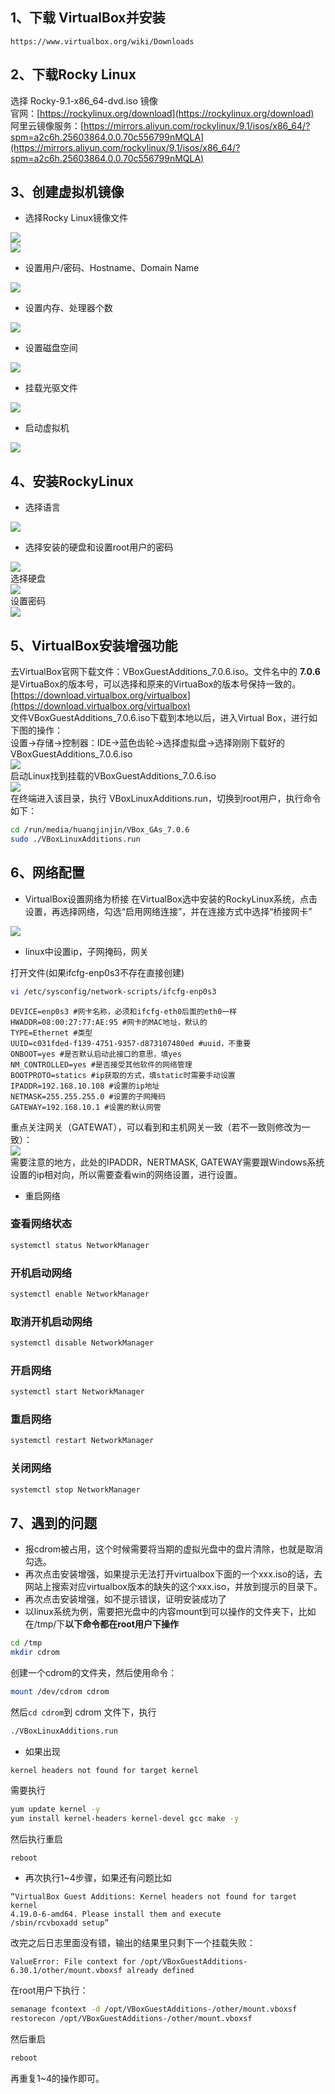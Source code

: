 <a name="NgHOk"></a>
## 1、下载 VirtualBox并安装
```
https://www.virtualbox.org/wiki/Downloads
```
<a name="RjpBf"></a>
## 2、下载Rocky Linux
选择 Rocky-9.1-x86_64-dvd.iso 镜像<br />官网：[https://rockylinux.org/download](https://rockylinux.org/download)<br />阿里云镜像服务：[https://mirrors.aliyun.com/rockylinux/9.1/isos/x86_64/?spm=a2c6h.25603864.0.0.70c556799nMQLA](https://mirrors.aliyun.com/rockylinux/9.1/isos/x86_64/?spm=a2c6h.25603864.0.0.70c556799nMQLA)
<a name="Sgat2"></a>
## 3、创建虚拟机镜像

- 选择Rocky Linux镜像文件

![](https://cdn.nlark.com/yuque/0/2023/png/396745/1676896125715-f1753adb-352c-4487-8b78-7f2ba3e32d5d.png#averageHue=%23a8c2e0&clientId=ue4588d76-548e-4&from=paste&id=ucd0697df&originHeight=564&originWidth=1080&originalType=url&ratio=2.5&rotation=0&showTitle=false&status=done&style=none&taskId=u3dfdee8e-e91a-4b12-87ad-47ec69c8409&title=)<br />![](https://cdn.nlark.com/yuque/0/2023/png/396745/1676896125644-60ed356c-e78d-4fcb-a052-27d5c614b1f4.png#averageHue=%2387a5c1&clientId=ue4588d76-548e-4&from=paste&id=u6bd0e74a&originHeight=547&originWidth=1080&originalType=url&ratio=2.5&rotation=0&showTitle=false&status=done&style=none&taskId=ud630d85d-63ca-4c14-940b-e2c9175e40f&title=)

- 设置用户/密码、Hostname、Domain Name

![](https://cdn.nlark.com/yuque/0/2023/png/396745/1676896125703-dba46cf4-0522-4ff0-8a09-a4b0570e785f.png#averageHue=%238aa6c2&clientId=ue4588d76-548e-4&from=paste&id=uecb25501&originHeight=552&originWidth=1080&originalType=url&ratio=2.5&rotation=0&showTitle=false&status=done&style=none&taskId=u8062129a-fee2-4ffb-b62f-17eb1cfc41a&title=)

- 设置内存、处理器个数

![](https://cdn.nlark.com/yuque/0/2023/png/396745/1676896125610-a6d5ab9f-6654-45c3-a1c1-952a95dff728.png#averageHue=%23a7bfd6&clientId=ue4588d76-548e-4&from=paste&id=u025d103b&originHeight=555&originWidth=1080&originalType=url&ratio=2.5&rotation=0&showTitle=false&status=done&style=none&taskId=u50317864-b9eb-4d88-89ad-20ee7001f4a&title=)

- 设置磁盘空间

![](https://cdn.nlark.com/yuque/0/2023/png/396745/1676896125682-ddccea1b-d095-4a3f-8cb5-bd252e3ce5f7.png#averageHue=%238aa9c6&clientId=ue4588d76-548e-4&from=paste&id=u1ce7183a&originHeight=550&originWidth=1080&originalType=url&ratio=2.5&rotation=0&showTitle=false&status=done&style=none&taskId=u75013620-b794-4eaf-813c-a4726642b69&title=)

- 挂载光驱文件

![](https://cdn.nlark.com/yuque/0/2023/png/396745/1676896132568-ec90dd5a-9251-4239-8ef0-3e0d1a29ef3a.png#averageHue=%238cbce2&clientId=ue4588d76-548e-4&from=paste&id=u1ae56a98&originHeight=547&originWidth=1080&originalType=url&ratio=2.5&rotation=0&showTitle=false&status=done&style=none&taskId=udceddcb9-32a2-41d9-9f2e-f8951f0861a&title=)

- 启动虚拟机

![](https://cdn.nlark.com/yuque/0/2023/png/396745/1676896133035-5d237da9-3355-40c3-804c-ef294c184d77.png#averageHue=%238dbee6&clientId=ue4588d76-548e-4&from=paste&id=u00009cc6&originHeight=458&originWidth=1080&originalType=url&ratio=2.5&rotation=0&showTitle=false&status=done&style=none&taskId=u0fcc9749-12be-4d19-905e-4d7702ff5ca&title=)
<a name="WKgyI"></a>
## 4、安装RockyLinux

- 选择语言

![](https://cdn.nlark.com/yuque/0/2023/png/396745/1676896133061-dc14df8e-f6ac-4e68-b08c-12f44bea1035.png#averageHue=%231d557b&clientId=ue4588d76-548e-4&from=paste&id=u2dcc6aa0&originHeight=773&originWidth=1012&originalType=url&ratio=2.5&rotation=0&showTitle=false&status=done&style=none&taskId=ucd0e1284-95f5-4cce-a3f0-2310f62b195&title=)

- 选择安装的硬盘和设置root用户的密码

![](https://cdn.nlark.com/yuque/0/2023/png/396745/1676896132929-7960b291-660a-4350-bb7e-067b47fe4ad5.png#averageHue=%23f3f2ef&clientId=ue4588d76-548e-4&from=paste&id=ubaecab78&originHeight=585&originWidth=824&originalType=url&ratio=2.5&rotation=0&showTitle=false&status=done&style=none&taskId=u022ac539-e310-4019-9b16-beabd9a58c5&title=)<br />选择硬盘<br />![](https://cdn.nlark.com/yuque/0/2023/png/396745/1676896132965-5c65b6d6-992f-41cc-9400-9893e6bfc4a9.png#averageHue=%23f4f3f2&clientId=ue4588d76-548e-4&from=paste&id=u2ed6eb57&originHeight=598&originWidth=795&originalType=url&ratio=2.5&rotation=0&showTitle=false&status=done&style=none&taskId=u05ff0925-653e-44e6-b56d-64861538768&title=)<br />设置密码<br />![](https://cdn.nlark.com/yuque/0/2023/png/396745/1676896133354-5d6bb99c-023a-49dd-9013-3369c95e5a3d.png#averageHue=%23285b76&clientId=ue4588d76-548e-4&from=paste&id=u5dcb2757&originHeight=629&originWidth=829&originalType=url&ratio=2.5&rotation=0&showTitle=false&status=done&style=none&taskId=u6897f15e-445c-467b-a299-ea4251f0e2e&title=)
<a name="z1YKA"></a>
## 5、VirtualBox安装增强功能
去VirtualBox官网下载文件：VBoxGuestAdditions_7.0.6.iso。文件名中的 **7.0.6** 是VirtuaBox的版本号，可以选择和原来的VirtuaBox的版本号保持一致的。<br />[https://download.virtualbox.org/virtualbox](https://download.virtualbox.org/virtualbox)<br />文件VBoxGuestAdditions_7.0.6.iso下载到本地以后，进入Virtual Box，进行如下图的操作：<br />设置->存储->控制器：IDE->蓝色齿轮->选择虚拟盘->选择刚刚下载好的VBoxGuestAdditions_7.0.6.iso<br />![](https://cdn.nlark.com/yuque/0/2023/png/396745/1676896133673-71dd1663-6f54-40fc-b918-c79ec2590639.png#averageHue=%2384afd1&clientId=ue4588d76-548e-4&from=paste&id=u33dd8341&originHeight=654&originWidth=1080&originalType=url&ratio=2.5&rotation=0&showTitle=false&status=done&style=none&taskId=ud5bdd034-2eee-4c1f-ae27-51965b6dbc0&title=)<br />启动Linux找到挂载的VBoxGuestAdditions_7.0.6.iso<br />![](https://cdn.nlark.com/yuque/0/2023/png/396745/1676896133818-332e96d4-3fc6-4337-a97b-3fe457fefcfb.png#averageHue=%23a3b1a9&clientId=ue4588d76-548e-4&from=paste&id=u5a3fc311&originHeight=622&originWidth=814&originalType=url&ratio=2.5&rotation=0&showTitle=false&status=done&style=none&taskId=u16fc5388-cd3a-457c-bb7c-5b3ae6b2b08&title=)<br />在终端进入该目录，执行 VBoxLinuxAdditions.run，切换到root用户，执行命令如下：
```bash
cd /run/media/huangjinjin/VBox_GAs_7.0.6
sudo ./VBoxLinuxAdditions.run
```
<a name="bH4ee"></a>
## 6、网络配置

- VirtualBox设置网络为桥接 在VirtualBox选中安装的RockyLinux系统，点击设置，再选择网络，勾选“启用网络连接”，并在连接方式中选择“桥接网卡”

![](https://cdn.nlark.com/yuque/0/2023/png/396745/1676896134043-bfc274bf-2c0d-4772-a124-abfd129d5c5b.png#averageHue=%2380b2d8&clientId=ue4588d76-548e-4&from=paste&id=ub4c7ffaf&originHeight=537&originWidth=1080&originalType=url&ratio=2.5&rotation=0&showTitle=false&status=done&style=none&taskId=uad6dc817-cd54-4969-aa3d-3758a76dee2&title=)

- linux中设置ip，子网掩码，网关

打开文件(如果ifcfg-enp0s3不存在直接创建)
```bash
vi /etc/sysconfig/network-scripts/ifcfg-enp0s3
```
```
DEVICE=enp0s3 #网卡名称，必须和ifcfg-eth0后面的eth0一样
HWADDR=08:00:27:77:AE:95 #网卡的MAC地址，默认的
TYPE=Ethernet #类型
UUID=c031fded-f139-4751-9357-d873107480ed #uuid，不重要
ONBOOT=yes #是否默认启动此接口的意思，填yes
NM_CONTROLLED=yes #是否接受其他软件的网络管理
BOOTPROTO=statics #ip获取的方式，填static时需要手动设置
IPADDR=192.168.10.108 #设置的ip地址
NETMASK=255.255.255.0 #设置的子网掩码
GATEWAY=192.168.10.1 #设置的默认网管
```
重点关注网关（GATEWAT），可以看到和主机网关一致（若不一致则修改为一致）：<br />![](https://cdn.nlark.com/yuque/0/2023/png/396745/1676896134287-b4ea05c0-b867-4805-b115-d4dfeccb7b52.png#averageHue=%2356565a&clientId=ue4588d76-548e-4&from=paste&id=u9d416822&originHeight=560&originWidth=1080&originalType=url&ratio=2.5&rotation=0&showTitle=false&status=done&style=none&taskId=ufdafcdaf-b51f-484a-9aad-bd937c91008&title=)<br />需要注意的地方，此处的IPADDR，NERTMASK, GATEWAY需要跟Windows系统设置的ip相对向，所以需要查看win的网络设置，进行设置。

- 重启网络
<a name="pwyQE"></a>
### 查看网络状态
```bash
systemctl status NetworkManager
```
<a name="iCyIR"></a>
### 开机启动网络
```bash
systemctl enable NetworkManager
```
<a name="xBGMR"></a>
### 取消开机启动网络
```bash
systemctl disable NetworkManager
```
<a name="VsnUj"></a>
### 开启网络
```bash
systemctl start NetworkManager
```
<a name="ByowR"></a>
### 重启网络
```bash
systemctl restart NetworkManager
```
<a name="VtAal"></a>
### 关闭网络
```bash
systemctl stop NetworkManager
```
<a name="R0oYA"></a>
## 7、遇到的问题

- 报cdrom被占用，这个时候需要将当期的虚拟光盘中的盘片清除，也就是取消勾选。
- 再次点击安装增强，如果提示无法打开virtualbox下面的一个xxx.iso的话，去网站上搜索对应virtualbox版本的缺失的这个xxx.iso，并放到提示的目录下。
- 再次点击安装增强，如不提示错误，证明安装成功了
- 以linux系统为例，需要把光盘中的内容mount到可以操作的文件夹下，比如在/tmp/下**以下命令都在root用户下操作**
```bash
cd /tmp
mkdir cdrom
```
创建一个cdrom的文件夹，然后使用命令：
```bash
mount /dev/cdrom cdrom
```
然后`cd cdrom`到 cdrom 文件下，执行
```bash
./VBoxLinuxAdditions.run
```

- 如果出现
```
kernel headers not found for target kernel
```
需要执行
```bash
yum update kernel -y
yum install kernel-headers kernel-devel gcc make -y
```
然后执行重启
```bash
reboot
```

- 再次执行1~4步骤，如果还有问题比如
```
“VirtualBox Guest Additions: Kernel headers not found for target kernel
4.19.0-6-amd64. Please install them and execute
/sbin/rcvboxadd setup”
```
改完之后日志里面没有错，输出的结果里只剩下一个挂载失败：
```
ValueError: File context for /opt/VBoxGuestAdditions-6.30.1/other/mount.vboxsf already defined
```
在root用户下执行：
```bash
semanage fcontext -d /opt/VBoxGuestAdditions-/other/mount.vboxsf
restorecon /opt/VBoxGuestAdditions-/other/mount.vboxsf
```
然后重启
```bash
reboot
```
再重复1~4的操作即可。
